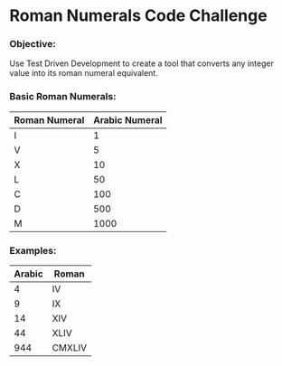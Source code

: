 # Roman Numerals Code Challenge
### Objective:

Use Test Driven Development to create a tool that converts any integer value into its roman numeral equivalent. 


### Basic Roman Numerals:

| Roman Numeral | Arabic Numeral |
|------|----------|
| I | 1 |
| V | 5 |
| X | 10 |
| L | 50 |
| C | 100 |
| D | 500 |
| M | 1000 |


### Examples:

| Arabic | Roman |
|------|----------|
| 4 | IV |
| 9 | IX |
| 14 | XIV |
| 44 | XLIV |
| 944 | CMXLIV |
